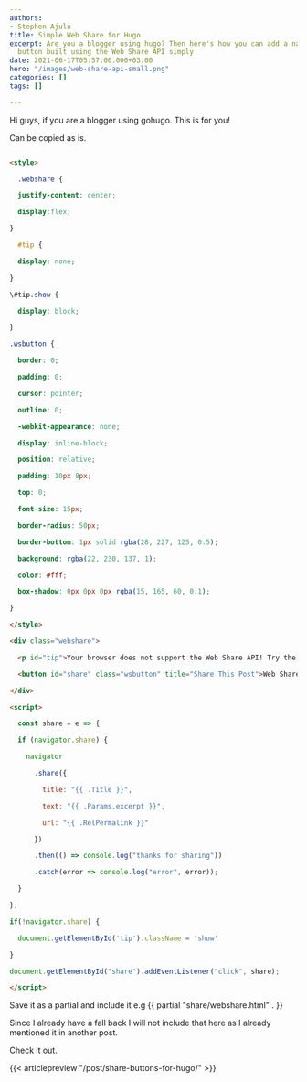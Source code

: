 ```yaml
---
authors:
- Stephen Ajulu
title: Simple Web Share for Hugo
excerpt: Are you a blogger using hugo? Then here's how you can add a native share
  button built using the Web Share API simply
date: 2021-06-17T05:57:00.000+03:00
hero: "/images/web-share-api-small.png"
categories: []
tags: []

---
```

Hi guys, if you are a blogger using gohugo. This is for you!

Can be copied as is.

```html

<style>

  .webshare {

  justify-content: center;

  display:flex;

}

  #tip {

  display: none;

}

\#tip.show {

  display: block;

}

.wsbutton {

  border: 0;

  padding: 0;

  cursor: pointer;

  outline: 0;

  -webkit-appearance: none;

  display: inline-block;

  position: relative;

  padding: 10px 8px;

  top: 0;

  font-size: 15px;

  border-radius: 50px;

  border-bottom: 1px solid rgba(28, 227, 125, 0.5);

  background: rgba(22, 230, 137, 1);

  color: #fff;

  box-shadow: 0px 0px 0px rgba(15, 165, 60, 0.1);

}

</style>

<div class="webshare">

  <p id="tip">Your browser does not support the Web Share API! Try the other share buttons</p>

  <button id="share" class="wsbutton" title="Share This Post">Web Share</button>

</div>

<script>

  const share = e => {

  if (navigator.share) {

    navigator

      .share({

        title: "{{ .Title }}",

        text: "{{ .Params.excerpt }}",

        url: "{{ .RelPermalink }}"

      })

      .then(() => console.log("thanks for sharing"))

      .catch(error => console.log("error", error));

  }

};

if(!navigator.share) {

  document.getElementById('tip').className = 'show'

}

document.getElementById("share").addEventListener("click", share);

</script>

```

Save it as a partial and include it e.g {{ partial "share/webshare.html" . }}

Since I already have a fall back I will not include that here as I already mentioned it in  another post.

Check it out.

{{< articlepreview "/post/share-buttons-for-hugo/" >}}